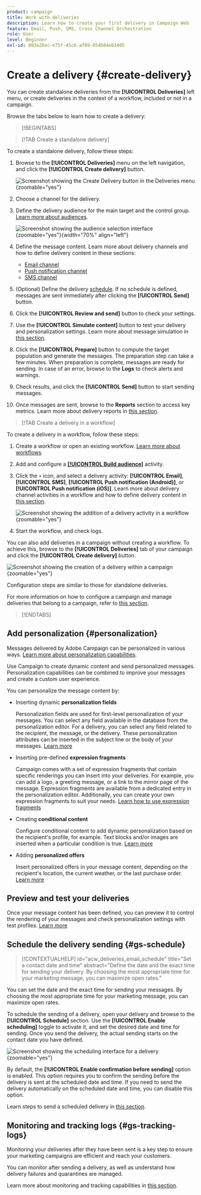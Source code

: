 ```yaml
---
product: campaign
title: Work with deliveries
description: Learn how to create your first delivery in Campaign Web
feature: Email, Push, SMS, Cross Channel Orchestration
role: User
level: Beginner
exl-id: 803a20ac-e75f-45c6-af89-054b84eb3405
---
```

# Create a delivery {#create-delivery}

You can create standalone deliveries from the **[!UICONTROL Deliveries]** left menu, or create deliveries in the context of a workflow, included or not in a campaign.

Browse the tabs below to learn how to create a delivery:

>[!BEGINTABS]

>[!TAB Create a standalone delivery]

To create a standalone delivery, follow these steps:

1. Browse to the **[!UICONTROL Deliveries]** menu on the left navigation, and click the **[!UICONTROL Create delivery]** button.

    ![Screenshot showing the Create Delivery button in the Deliveries menu](assets/create-a-delivery.png){zoomable="yes"}
    
1. Choose a channel for the delivery.
1. Define the delivery audience for the main target and the control group. [Learn more about audiences](../audience/about-recipients.md).

    ![Screenshot showing the audience selection interface](assets/select-audience.png){zoomable="yes"}{width="70%" align="left"}

1. Define the message content. Learn more about delivery channels and how to define delivery content in these sections: 

    * [Email channel](../email/create-email.md)
    * [Push notification channel](../push/gs-push.md)
    * [SMS channel](../sms/create-sms.md)

1. (Optional) Define the delivery [schedule](#gs-schedule). If no schedule is defined, messages are sent immediately after clicking the **[!UICONTROL Send]** button.
1. Click the **[!UICONTROL Review and send]** button to check your settings.
1. Use the **[!UICONTROL Simulate content]** button to test your delivery and personalization settings. Learn more about message simulation in [this section](../preview-test/preview-test.md).
1. Click the **[!UICONTROL Prepare]** button to compute the target population and generate the messages. The preparation step can take a few minutes. When preparation is complete, messages are ready for sending. In case of an error, browse to the **Logs** to check alerts and warnings.
1. Check results, and click the **[!UICONTROL Send]** button to start sending messages.
1. Once messages are sent, browse to the **Reports** section to access key metrics. Learn more about delivery reports in [this section](../reporting/delivery-reports.md).

>[!TAB Create a delivery in a workflow]

To create a delivery in a workflow, follow these steps:

1. Create a workflow or open an existing workflow. [Learn more about workflows](../workflows/gs-workflow-creation.md#gs-workflow-steps)
1. Add and configure a [**[!UICONTROL Build audience]**](../workflows/activities/build-audience.md) activity.
1. Click the `+` icon, and select a delivery activity: **[!UICONTROL Email]**, **[!UICONTROL SMS]**, **[!UICONTROL Push notification (Android)]**, or **[!UICONTROL Push notification (iOS)]**. Learn more about delivery channel activities in a workflow and how to define delivery content in [this section](../workflows/activities/channels.md).

    ![Screenshot showing the addition of a delivery activity in a workflow](assets/add-delivery-in-wf.png){zoomable="yes"}
    
1. Start the workflow, and check logs.

You can also add deliveries in a campaign without creating a workflow. To achieve this, browse to the **[!UICONTROL Deliveries]** tab of your campaign and click the **[!UICONTROL Create delivery]** button.

![Screenshot showing the creation of a delivery within a campaign](assets/new-campaign-delivery.png){zoomable="yes"}

Configuration steps are similar to those for standalone deliveries.

For more information on how to configure a campaign and manage deliveries that belong to a campaign, refer to [this section](../campaigns/gs-campaigns.md).

>[!ENDTABS]

## Add personalization {#personalization}

Messages delivered by Adobe Campaign can be personalized in various ways. [Learn more about personalization capabilities](../personalization/gs-personalization.md).

Use Campaign to create dynamic content and send personalized messages. Personalization capabilities can be combined to improve your messages and create a custom user experience.

You can personalize the message content by:

* Inserting dynamic **personalization fields**

    Personalization fields are used for first-level personalization of your messages. You can select any field available in the database from the personalization editor. For a delivery, you can select any field related to the recipient, the message, or the delivery. These personalization attributes can be inserted in the subject line or the body of your messages. [Learn more](../personalization/personalize.md)
    
* Inserting pre-defined **expression fragments**
    
    Campaign comes with a set of expression fragments that contain specific renderings you can insert into your deliveries. For example, you can add a logo, a greeting message, or a link to the mirror page of the message. Expression fragments are available from a dedicated entry in the personalization editor. Additionally, you can create your own expression fragments to suit your needs. [Learn how to use expression fragments](../content/use-expression-fragments.md)

* Creating **conditional content**

    Configure conditional content to add dynamic personalization based on the recipient's profile, for example. Text blocks and/or images are inserted when a particular condition is true. [Learn more](../personalization/conditions.md)

* Adding **personalized offers**
    
    Insert personalized offers in your message content, depending on the recipient's location, the current weather, or the last purchase order. [Learn more](../msg/offers.md)

## Preview and test your deliveries

Once your message content has been defined, you can preview it to control the rendering of your messages and check personalization settings with test profiles. [Learn more](../preview-test/preview-test.md)

## Schedule the delivery sending {#gs-schedule}

>[!CONTEXTUALHELP]
>id="acw_deliveries_email_schedule"
>title="Set a contact date and time"
>abstract="Define the date and the exact time for sending your delivery. By choosing the most appropriate time for your marketing message, you can maximize open rates."

You can set the date and the exact time for sending your messages. By choosing the most appropriate time for your marketing message, you can maximize open rates.

To schedule the sending of a delivery, open your delivery and browse to the **[!UICONTROL Schedule]** section. Use the **[!UICONTROL Enable scheduling]** toggle to activate it, and set the desired date and time for sending. Once you send the delivery, the actual sending starts on the contact date you have defined.

![Screenshot showing the scheduling interface for a delivery](assets/schedule.png){zoomable="yes"}

By default, the **[!UICONTROL Enable confirmation before sending]** option is enabled. This option requires you to confirm the sending before the delivery is sent at the scheduled date and time. If you need to send the delivery automatically on the scheduled date and time, you can disable this option.

Learn steps to send a scheduled delivery in [this section](../monitor/prepare-send.md#schedule-the-send).

## Monitoring and tracking logs {#gs-tracking-logs}

Monitoring your deliveries after they have been sent is a key step to ensure your marketing campaigns are efficient and reach your customers.

You can monitor after sending a delivery, as well as understand how delivery failures and quarantines are managed.

Learn more about monitoring and tracking capabilities in [this section](../reporting/gs-reports.md).
